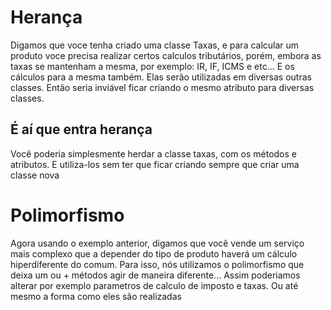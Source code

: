 # Herança
Digamos que voce tenha criado uma classe Taxas, e para calcular um produto voce precisa realizar certos calculos tributários, porém, embora as taxas se mantenham a mesma, por exemplo: IR, IF, ICMS e etc...
E os cálculos para a mesma também. Elas serão utilizadas em diversas outras classes. Então seria inviável ficar criando
o mesmo atributo para diversas classes.
## É aí que entra herança
Você poderia simplesmente herdar a classe taxas, com os métodos e atributos. E utiliza-los sem ter que ficar criando sempre que criar uma classe nova



# Polimorfismo
Agora usando o exemplo anterior, digamos que você vende um serviço mais complexo que a depender do tipo de produto haverá um cálculo hiperdiferente do comum. Para isso, nós utilizamos o polimorfismo que deixa um ou + métodos agir de maneira diferente... Assim poderiamos alterar por exemplo parametros de calculo de imposto e taxas. Ou até mesmo a forma como eles são realizadas